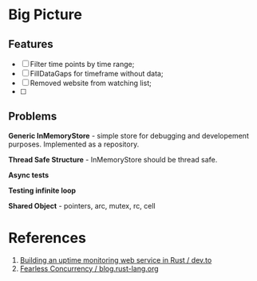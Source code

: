 # Big Picture

## Features

* [ ] Filter time points by time range;
* [ ] FillDataGaps for timeframe without data;
* [ ] Removed website from watching list;
* [ ]

## Problems

**Generic InMemoryStore** - simple store for debugging and developement purposes. Implemented as a repository.

**Thread Safe Structure** - InMemoryStore should be thread safe.

**Async tests**

**Testing infinite loop**

**Shared Object** - pointers, arc, mutex, rc, cell

# References

1. [Building an uptime monitoring web service in Rust / dev.to](https://dev.to/shuttle_dev/building-an-uptime-monitoring-web-service-in-rust-1o25)
2. [Fearless Concurrency / blog.rust-lang.org](https://blog.rust-lang.org/2015/04/10/Fearless-Concurrency.html)
